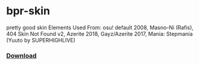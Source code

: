 # bpr-skin
pretty good skin
Elements Used From: osu! default 2008, Masno-Ni (Rafis), 404 Skin Not Found v2, Azerite 2018, Gayz/Azerite 2017, Mania: Stepmania (Yuuto by SUPERHIGHLIVE)
### [Download](https://github.com/BowiePro/bpr-skin/releases "Releases")
